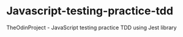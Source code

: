 # Javascript-testing-practice-tdd
TheOdinProject - JavaScript testing practice
TDD
using Jest library
